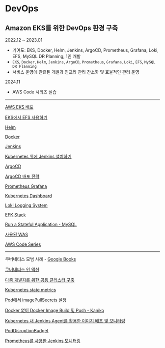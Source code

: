 # DevOps

## Amazon EKS를 위한 DevOps 환경 구축

2022.12 ~ 2023.01

- 기여도: EKS, Docker, Helm, Jenkins, ArgoCD, Prometheus, Grafana, Loki, EFS, MySQL DR Planning, 1인 개발
- `EKS`, `Docker`, `Helm`, `Jenkins`, `ArgoCD`, `Prometheus`, `Grafana`, `Loki`, `EFS`, `MySQL DR Planning`
- 서비스 운영에 관련된 개발과 인프라 관리 간소화 및 효율적인 관리 운영

2024.11

- AWS Code 시리즈 실습

---

[AWS EKS 배포](./DevOps/AWS_EKS_%EB%B0%B0%ED%8F%AC.md)

[EKS에서 EFS 사용하기](./DevOps/EKS%EC%97%90%EC%84%9C_EFS_%EC%82%AC%EC%9A%A9%ED%95%98%EA%B8%B0.md)

[Helm](./DevOps/Helm.md)

[Docker](./DevOps/Docker.md)

[Jenkins](./DevOps/Jenkins.md)

[Kubernetes 위에 Jenkins 설치하기](./DevOps/Kubernetes_%EC%9C%84%EC%97%90_Jenkins_%EC%84%A4%EC%B9%98.md)

[ArgoCD](./DevOps/ArgoCD.md)

[ArgoCD 배포 전략](./DevOps/ArgoCD_%EB%B0%B0%ED%8F%AC_%EC%A0%84%EB%9E%B5.md)

[Prometheus Grafana](./DevOps/Prometheus_Grafana.md)

[Kubernetes Dashboard](./DevOps/Kubernetes_Dashboard.md)

[Loki Logging System](./DevOps/Loki_Logging_System.md)

[EFK Stack](./DevOps/eck.md)

[Run a Stateful Application - MySQL](./DevOps/Run_a_Stateful_Application_-_MySQL.md)

[사용된 WAS](./Market.md)

[AWS Code Series](./DevOps/Code.md)

---

쿠버네티스 모범 사례 - [Google Books](https://books.google.co.kr/books?id=lHQLEAAAQBAJ)

[쿠버네티스 인 액션](./DevOps/Kubernetes_in_Action/)

[다중 개발자를 위한 공용 클러스터 구축](https://github.com/ddung1203/TIL/blob/main/k8s/05_Namespace.md#%EB%8B%A4%EC%A4%91-%EA%B0%9C%EB%B0%9C%EC%9E%90%EB%A5%BC-%EC%9C%84%ED%95%9C-%EA%B3%B5%EC%9A%A9-%ED%81%B4%EB%9F%AC%EC%8A%A4%ED%84%B0-%EA%B5%AC%EC%B6%95)

[Kubernetes state metrics](./DevOps/Kube_state_metrics.md)

[Pod에서 imagePullSecrets 설정](./DevOps/imagePullSecrets.md)

[Docker 없이 Docker Image Build 및 Push - Kaniko](./DevOps/kaniko.md)

[Kubernetes 내 Jenkins Agent를 활용한 이미지 배포 및 모니터링](https://github.com/ddung1203/youtube-jenkins)

[PodDisruptionBudget](./DevOps/PodDisruptionBudget.md)

[Prometheus를 사용한 Jenkins 모니터링](https://github.com/ddung1203/youtube-jenkins#prometheus%EB%A5%BC-%EC%82%AC%EC%9A%A9%ED%95%9C-jenkins-%EB%AA%A8%EB%8B%88%ED%84%B0%EB%A7%81)